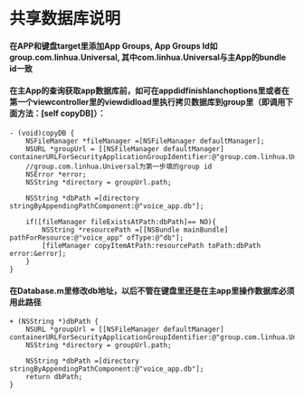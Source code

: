 # 共享数据库说明
#### 在APP和键盘target里添加App Groups, App Groups Id如group.com.linhua.Universal, 其中com.linhua.Universal与主App的bundle id一致
#### 在主App的查询获取app数据库前，如可在appdidfinishlanchoptions里或者在第一个viewcontroller里的viewdidload里执行拷贝数据库到group里（即调用下面方法：[self copyDB]）：
	- (void)copyDB {
	    NSFileManager *fileManager =[NSFileManager defaultManager];
	    NSURL *groupUrl = [[NSFileManager defaultManager] containerURLForSecurityApplicationGroupIdentifier:@"group.com.linhua.Universal"];
	    //group.com.linhua.Universal为第一步填的group id
	    NSError *error;
	    NSString *directory = groupUrl.path;
	
	    NSString *dbPath =[directory stringByAppendingPathComponent:@"voice_app.db"];
	
	    if([fileManager fileExistsAtPath:dbPath]== NO){
	        NSString *resourcePath =[[NSBundle mainBundle] pathForResource:@"voice_app" ofType:@"db"];
	        [fileManager copyItemAtPath:resourcePath toPath:dbPath error:&error];
	    }
	}

#### 在Database.m里修改db地址，以后不管在键盘里还是在主app里操作数据库必须用此路径
	+ (NSString *)dbPath {
	    NSURL *groupUrl = [[NSFileManager defaultManager] containerURLForSecurityApplicationGroupIdentifier:@"group.com.linhua.Univasal"];
	    NSString *directory = groupUrl.path;
	
	    NSString *dbPath =[directory stringByAppendingPathComponent:@"voice_app.db"];
	    return dbPath;
	}
